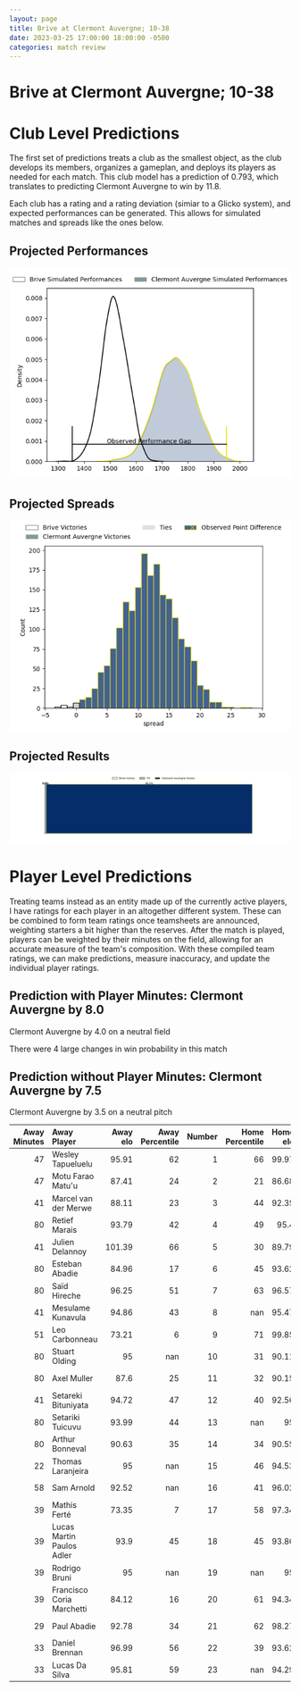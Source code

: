 ```yaml
---  
layout: page  
title: Brive at Clermont Auvergne; 10-38  
date: 2023-03-25 17:00:00 18:00:00 -0500  
categories: match review  
---
```

# Brive at Clermont Auvergne; 10-38

# Club Level Predictions


The first set of predictions treats a club as the smallest object, as the club develops its members, organizes a gameplan, and deploys its players as needed for each match. This club model has a prediction of 0.793, which translates to predicting Clermont Auvergne to win by 11.8.

Each club has a rating and a rating deviation (simiar to a Glicko system), and expected performances can be generated. This allows for simulated matches and spreads like the ones below.
## Projected Performances


![Projected Performances](plots/performances_2023-03-25-ClermontAuvergne-Brive.png)
## Projected Spreads


![Projected Spreads](plots/spreads_2023-03-25-ClermontAuvergne-Brive.png)
## Projected Results


![Projected Results](plots/resultbar_2023-03-25-ClermontAuvergne-Brive.png)
# Player Level Predictions


Treating teams instead as an entity made up of the currently active players, I have ratings for each player in an altogether different system. These can be combined to form team ratings once teamsheets are announced, weighting starters a bit higher than the reserves. After the match is played, players can be weighted by their minutes on the field, allowing for an accurate measure of the team's composition. With these compiled team ratings, we can make predictions, measure inaccuracy, and update the individual player ratings.
## Prediction with Player Minutes: Clermont Auvergne by 8.0


Clermont Auvergne by 4.0 on a neutral field

There were 4 large changes in win probability in this match
## Prediction without Player Minutes: Clermont Auvergne by 7.5


Clermont Auvergne by 3.5 on a neutral pitch



|   Away Minutes | Away Player               |   Away elo |   Away Percentile |   Number |   Home Percentile |   Home elo | Home Player        |   Home Minutes |
|---------------:|:--------------------------|-----------:|------------------:|---------:|------------------:|-----------:|:-------------------|---------------:|
|             47 | Wesley Tapueluelu         |      95.91 |                62 |        1 |                66 |      99.97 | Etienne Falgoux    |             66 |
|             47 | Motu Farao Matu'u         |      87.41 |                24 |        2 |                21 |      86.68 | Étienne Fourcade   |             55 |
|             41 | Marcel van der Merwe      |      88.11 |                23 |        3 |                44 |      92.35 | Cristian Ojovan    |             55 |
|             80 | Retief Marais             |      93.79 |                42 |        4 |                49 |      95.4  | Thibault Lanen     |             80 |
|             41 | Julien Delannoy           |     101.39 |                66 |        5 |                30 |      89.79 | Tomas Lavanini     |             70 |
|             80 | Esteban Abadie            |      84.96 |                17 |        6 |                45 |      93.62 | Arthur Iturria     |             57 |
|             80 | Saïd Hireche              |      96.25 |                51 |        7 |                63 |      96.57 | Fritz Lee          |             80 |
|             41 | Mesulame Kunavula         |      94.86 |                43 |        8 |               nan |      95.47 | Lucas Dessaigne    |             80 |
|             51 | Leo Carbonneau            |      73.21 |                 6 |        9 |                71 |      99.85 | Sebastien Bézy     |             55 |
|             80 | Stuart Olding             |      95    |               nan |       10 |                31 |      90.11 | Anthony Belleau    |             66 |
|             80 | Axel Muller               |      87.6  |                25 |       11 |                32 |      90.15 | Alivereti Raka     |             80 |
|             41 | Setareki Bituniyata       |      94.72 |                47 |       12 |                40 |      92.56 | George Moala       |             80 |
|             80 | Setariki Tuicuvu          |      93.99 |                44 |       13 |               nan |      95    | Julien Heriteau    |             60 |
|             80 | Arthur Bonneval           |      90.63 |                35 |       14 |                34 |      90.55 | Bautista Delguy    |             80 |
|             22 | Thomas Laranjeira         |      95    |               nan |       15 |                46 |      94.53 | Alex Newsome       |             80 |
|             58 | Sam Arnold                |      92.52 |               nan |       16 |                41 |      96.02 | Benjamin Boudou    |             25 |
|             39 | Mathis Ferté              |      73.35 |                 7 |       17 |                58 |      97.34 | Rabah Slimani      |             25 |
|             39 | Lucas Martin Paulos Adler |      93.9  |                45 |       18 |                45 |      93.86 | Baptiste Jauneau   |             25 |
|             39 | Rodrigo Bruni             |      95    |               nan |       19 |               nan |      95    | Loïc Godener       |             23 |
|             39 | Francisco Coria Marchetti |      84.12 |                16 |       20 |                61 |      94.34 | Cheikh Tiberghien  |             20 |
|             29 | Paul Abadie               |      92.78 |                34 |       21 |                62 |      98.27 | Jules Plisson      |             14 |
|             33 | Daniel Brennan            |      96.99 |                56 |       22 |                39 |      93.62 | Daniel Bibi Biziwu |             14 |
|             33 | Lucas Da Silva            |      95.81 |                59 |       23 |               nan |      94.29 | Edward Annandale   |             10 |

